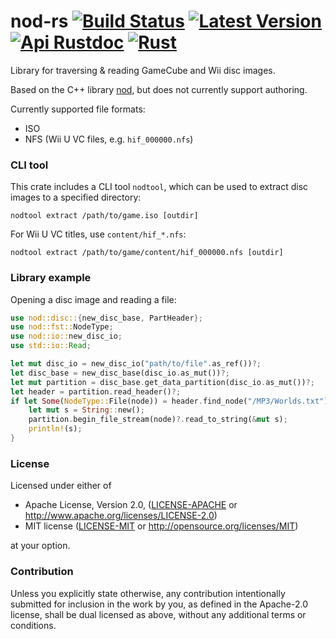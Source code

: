 # nod-rs [![Build Status]][actions] [![Latest Version]][crates.io] [![Api Rustdoc]][rustdoc] [![Rust](https://img.shields.io/badge/rust-1.35%2B-blue.svg?maxAge=3600)](https://github.com/eqrion/cbindgen)

[Build Status]: https://github.com/encounter/nod-rs/workflows/build/badge.svg
[actions]: https://github.com/encounter/nod-rs/actions
[Latest Version]: https://img.shields.io/crates/v/nod.svg
[crates.io]: https://crates.io/crates/nod
[Api Rustdoc]: https://img.shields.io/badge/api-rustdoc-blue.svg
[rustdoc]: https://docs.rs/nod

Library for traversing & reading GameCube and Wii disc images.

Based on the C++ library [nod](https://github.com/AxioDL/nod),
but does not currently support authoring.

Currently supported file formats:
- ISO
- NFS (Wii U VC files, e.g. `hif_000000.nfs`)

### CLI tool

This crate includes a CLI tool `nodtool`, which can be used to extract disc images to a specified directory:

```shell
nodtool extract /path/to/game.iso [outdir]
```

For Wii U VC titles, use `content/hif_*.nfs`:

```shell
nodtool extract /path/to/game/content/hif_000000.nfs [outdir]
```

### Library example

Opening a disc image and reading a file:
```rust
use nod::disc::{new_disc_base, PartHeader};
use nod::fst::NodeType;
use nod::io::new_disc_io;
use std::io::Read;

let mut disc_io = new_disc_io("path/to/file".as_ref())?;
let disc_base = new_disc_base(disc_io.as_mut())?;
let mut partition = disc_base.get_data_partition(disc_io.as_mut())?;
let header = partition.read_header()?;
if let Some(NodeType::File(node)) = header.find_node("/MP3/Worlds.txt") {
    let mut s = String::new();
    partition.begin_file_stream(node)?.read_to_string(&mut s);
    println!(s);
}
```

### License

Licensed under either of

* Apache License, Version 2.0, ([LICENSE-APACHE](LICENSE-APACHE) or http://www.apache.org/licenses/LICENSE-2.0)
* MIT license ([LICENSE-MIT](LICENSE-MIT) or http://opensource.org/licenses/MIT)

at your option.

### Contribution

Unless you explicitly state otherwise, any contribution intentionally submitted
for inclusion in the work by you, as defined in the Apache-2.0 license, shall be dual licensed as above, without any
additional terms or conditions.
